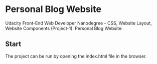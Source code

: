 # Personal Blog Website

Udacity Front-End Web Developer Nanodegree - CSS, Website Layout, Website Components (Project-1): Personal Blog Website:

## Start

The project can be run by opening the index.html file in the browser.
